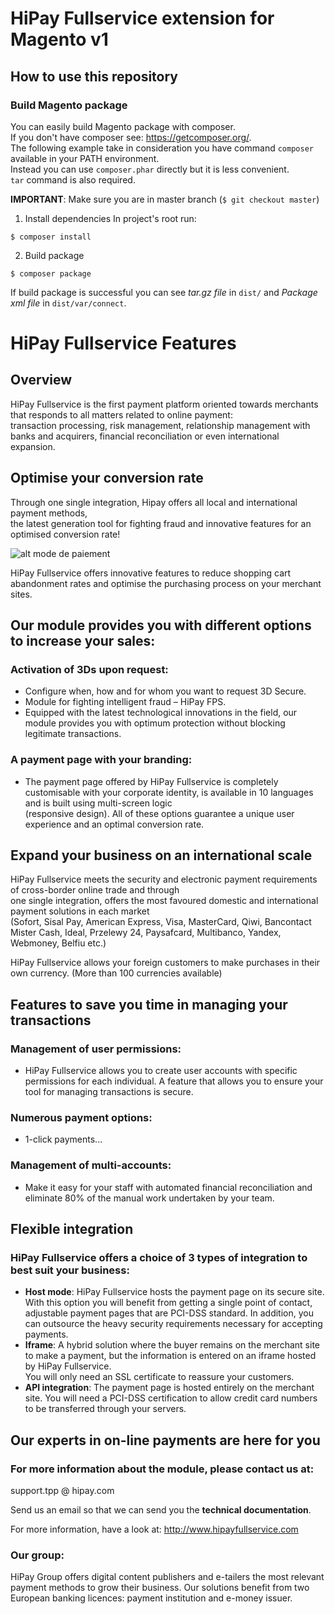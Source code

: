 # HiPay Fullservice extension for Magento v1

## How to use this repository

### Build Magento package

You can easily build Magento package with composer.  
If you don't have composer see: https://getcomposer.org/.  
The following example take in consideration you have command `composer` available in your PATH environment.  
Instead you can use `composer.phar` directly but it is less convenient.  
`tar` command is also required.

**IMPORTANT**: Make sure you are in master branch (`$ git checkout master`)

1.  Install dependencies
In project's root run:
```
$ composer install
```

2.  Build package
```
$ composer package
```

If build package is successful you can see *tar.gz file* in `dist/`  and *Package xml file* in `dist/var/connect`.

# HiPay Fullservice Features

## Overview   

HiPay Fullservice is the first payment platform oriented towards merchants that responds to all matters related to online payment:  
transaction processing, risk management, relationship management with banks and acquirers, financial reconciliation or even international expansion.  


## Optimise your conversion rate

Through one single integration, Hipay offers all local and international payment methods,   
the latest generation tool for fighting fraud and innovative features for an optimised conversion rate!    


![alt mode de paiement](http://58b7509f0ca565bdd628-3b5a1171ec85e695d4ada5118e96496e.r14.cf1.rackcdn.com/files/535e59ffc254511e29000020/size_3_logo-paiements.png)


HiPay Fullservice offers innovative features to reduce shopping cart abandonment rates and optimise the purchasing process on your merchant sites.

## Our module provides you with different options to increase your sales:

### Activation of 3Ds upon request:
* Configure when, how and for whom you want to request 3D Secure.
* Module for fighting intelligent fraud – HiPay FPS.
* Equipped with the latest technological innovations in the field, our module provides you with optimum protection without blocking legitimate transactions.

### A payment page with your branding:  
* The payment page offered by HiPay Fullservice is completely customisable with your corporate identity, is available in 10 languages and is built using multi-screen logic   
(responsive design). All of these options guarantee a unique user experience and an optimal conversion rate.   

## Expand your business on an international scale

HiPay Fullservice meets the security and electronic payment requirements of cross-border online trade and through   
one single integration, offers the most favoured domestic and international payment solutions in each market  
(Sofort, Sisal Pay, American Express, Visa, MasterCard, Qiwi, Bancontact Mister Cash, Ideal, Przelewy 24, Paysafcard, Multibanco, Yandex, Webmoney, Belfiu etc.)

HiPay Fullservice allows your foreign customers to make purchases in their own currency. (More than 100 currencies available)

## Features to save you time in managing your transactions

### Management of user permissions:
* HiPay Fullservice allows you to create user accounts with specific permissions for each individual. A feature that allows you to ensure your tool for managing transactions is secure.

### Numerous payment options:
* 1-click payments...

### Management of multi-accounts:
* Make it easy for your staff with automated financial reconciliation and eliminate 80% of the manual work undertaken by your team.

## Flexible integration

### HiPay Fullservice offers a choice of 3 types of integration to best suit your business:
* **Host mode**: HiPay Fullservice hosts the payment page on its secure site. With this option you will benefit from getting a single point of contact,   
adjustable payment pages that are PCI-DSS standard. In addition, you can outsource the heavy security requirements necessary for accepting payments.
* **Iframe**: A hybrid solution where the buyer remains on the merchant site to make a payment, but the information is entered on an iframe hosted by HiPay Fullservice.   
You will only need an SSL certificate to reassure your customers.
* **API integration**: The payment page is hosted entirely on the merchant site. You will need a PCI-DSS certification to allow credit card numbers to be transferred through your servers.

## Our experts in on-line payments are here for you

### For more information about the module, please contact us at:

support.tpp @ hipay.com

Send us an email so that we can send you the **technical documentation**.

For more information, have a look at: http://www.hipayfullservice.com

### Our group:

HiPay Group offers digital content publishers and e-tailers the most relevant payment methods to grow their business. Our solutions benefit from two European banking licences: payment institution and e-money issuer.